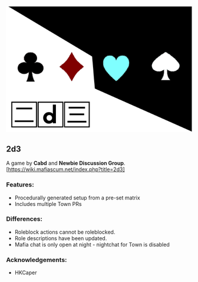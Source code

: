 ![Banner](flavours/2d3/assets/2d3.png?raw=true)
## 2d3
A game by **Cabd** and **Newbie Discussion Group**.
[https://wiki.mafiascum.net/index.php?title=2d3]

### Features:
- Procedurally generated setup from a pre-set matrix
- Includes multiple Town PRs

### Differences:
- Roleblock actions cannot be roleblocked.
- Role descriptions have been updated.
- Mafia chat is only open at night - nightchat for Town is disabled

### Acknowledgements:
- HKCaper
